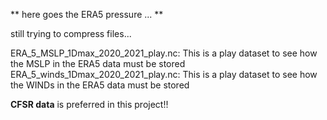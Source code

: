 ** here goes the ERA5 pressure ... **

still trying to compress files...

ERA_5_MSLP_1Dmax_2020_2021_play.nc: This is a play dataset to see how the MSLP in the ERA5 data must be stored
ERA_5_winds_1Dmax_2020_2021_play.nc: This is a play dataset to see how the WINDs in the ERA5 data must be stored

**CFSR data** is preferred in this project!!

